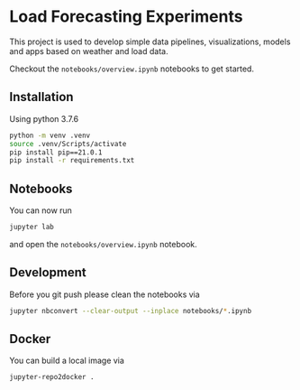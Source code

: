 # Load Forecasting Experiments

This project is used to develop simple data pipelines, visualizations, models and apps based on weather and load data.

Checkout the `notebooks/overview.ipynb` notebooks to get started.

## Installation

Using python 3.7.6

```bash
python -m venv .venv
source .venv/Scripts/activate
pip install pip==21.0.1
pip install -r requirements.txt
```

## Notebooks

You can now run

```bash
jupyter lab
```

and open the `notebooks/overview.ipynb` notebook.

## Development

Before you git push please clean the notebooks via

```bash
jupyter nbconvert --clear-output --inplace notebooks/*.ipynb
```

## Docker

You can build a local image via

```bash
jupyter-repo2docker .
```